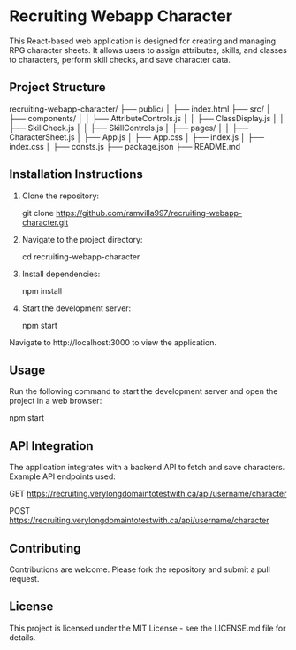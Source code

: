 # Recruiting Webapp Character

This React-based web application is designed for creating and managing RPG character sheets. It allows users to assign attributes, skills, and classes to characters, perform skill checks, and save character data.

## Project Structure

recruiting-webapp-character/
├── public/
│ ├── index.html
├── src/
│ ├── components/
│ │ ├── AttributeControls.js
│ │ ├── ClassDisplay.js
│ │ ├── SkillCheck.js
│ │ ├── SkillControls.js
│ ├── pages/
│ │ ├── CharacterSheet.js
│ ├── App.js
│ ├── App.css
│ ├── index.js
│ ├── index.css
│ ├── consts.js
├── package.json
├── README.md


## Installation Instructions

1. Clone the repository:

   git clone https://github.com/ramvilla997/recruiting-webapp-character.git

2. Navigate to the project directory:

   cd recruiting-webapp-character

3. Install dependencies:

   npm install

4. Start the development server:
   
   npm start

Navigate to http://localhost:3000 to view the application.

## Usage
Run the following command to start the development server and open the project in a web browser:

npm start


## API Integration
The application integrates with a backend API to fetch and save characters. Example API endpoints used:

GET https://recruiting.verylongdomaintotestwith.ca/api/username/character

POST https://recruiting.verylongdomaintotestwith.ca/api/username/character


## Contributing
Contributions are welcome. Please fork the repository and submit a pull request.

## License
This project is licensed under the MIT License - see the LICENSE.md file for details.



